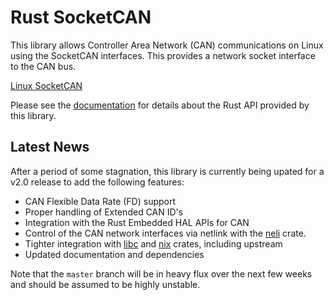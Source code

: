 Rust SocketCAN
==============

This library allows Controller Area Network (CAN) communications on Linux using the SocketCAN interfaces. This provides a network socket interface to the CAN bus.

[Linux SocketCAN](https://docs.kernel.org/networking/can.html)

Please see the [documentation](https://docs.rs/socketcan) for details about the Rust API provided by this library.


## Latest News

After a period of some stagnation, this library is currently being upated for a v2.0 release to add the following features:

- CAN Flexible Data Rate (FD) support
- Proper handling of Extended CAN ID's
- Integration with the Rust Embedded HAL APIs for CAN
- Control of the CAN network interfaces via netlink with the [neli](https://crates.io/crates/neli) crate.
- Tighter integration with [libc](https://crates.io/crates/libc) and [nix](https://crates.io/crates/nix) crates, including upstream
- Updated documentation and dependencies

Note that the `master` branch will be in heavy flux over the next few weeks and should be assumed to be highly unstable.

